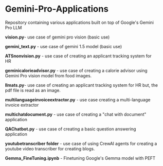 # Gemini-Pro-Applications
Repository containing various applications built on top of Google's Gemini Pro LLM


**vision.py**- use case of gemini pro vision  (basic use)

**gemini_text.py** - use case of gemini 1.5 model  (basic use)

**ATSnonvision.py** - use case of creating an applicant tracking system for HR 

**geminicalorieadvisor.py** - use case of creating a calorie advisor using Gemini Pro vision model from food images.

**llmats.py**- use case of creating an applicant tracking system for HR but, the pdf file is read as an image.

**multilanguageinvoiceextractor.py** - use case creating a multi-language invoice extractor 

**multichatdocument.py** - use case of creating a "chat with document" application

**QAChatbot.py**  - use case of creating a basic question answering application

**youtubetranscriber folder**  - use case of using CrewAI agents for creating a youtube video transcriber for creating blogs.

**Gemma_FineTuning.ipynb** - Finetuning Google's Gemma model with PEFT 
